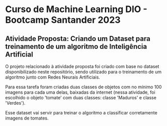
# Curso de Machine Learning DIO - Bootcamp Santander 2023

## Atividade Proposta: Criando um Dataset para treinamento de um algoritmo de Inteligência Artificial

O projeto relacionado à atividade proposta foi criado com base no dataset disponibilizado neste repositório, sendo utilizado para o treinamento de um algoritmo junto com Redes Neurais Artificiais.

Para essa tarefa foram criadas duas classes de objetos com no mínimo 100 imagens para cada uma delas, baixadas da internet (nessa atividade, foi escolhido o objeto 'tomate' com duas classes: classe 'Maduros' e classe 'Verdes').

Esse dataset vai servir para treinar o algoritmo a classificar corretamente imagens de tomates.
